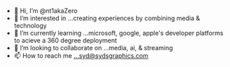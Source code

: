 - 👋 Hi, I’m @nt1akaZero
- 👀 I’m interested in ...creating experiences by combining media & technology 
- 🌱 I’m currently learning ...microsoft, google, apple's developer platforms to acieve a 360 degree deployment 
- 💞️ I’m looking to collaborate on ...media, ai, & streaming 
- 📫 How to reach me ...syd@sydsgraphics.com

<!---
nt1akaZero/nt1akaZero is a ✨ special ✨ repository because its `README.md` (this file) appears on your GitHub profile.
You can click the Preview link to take a look at your changes.
--->
